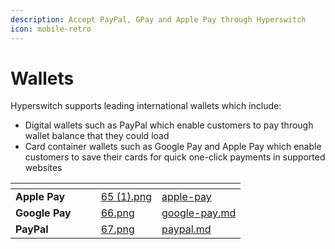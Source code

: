 ```yaml
---
description: Accept PayPal, GPay and Apple Pay through Hyperswitch
icon: mobile-retro
---
```


# Wallets

Hyperswitch supports leading international wallets which include:

* Digital wallets such as PayPal which enable customers to pay through wallet balance that they could load
* Card container wallets such as Google Pay and Apple Pay which enable customers to save their cards for quick one-click payments in supported websites

<table data-view="cards"><thead><tr><th></th><th></th><th></th><th data-hidden data-card-cover data-type="files"></th><th data-hidden data-card-target data-type="content-ref"></th></tr></thead><tbody><tr><td><strong>Apple Pay</strong></td><td></td><td></td><td><a href="../../../../../.gitbook/assets/65 (1).png">65 (1).png</a></td><td><a href="apple-pay/">apple-pay</a></td></tr><tr><td><strong>Google Pay</strong></td><td></td><td></td><td><a href="../../../../../.gitbook/assets/66.png">66.png</a></td><td><a href="google-pay.md">google-pay.md</a></td></tr><tr><td><strong>PayPal</strong></td><td></td><td></td><td><a href="../../../../../.gitbook/assets/67.png">67.png</a></td><td><a href="paypal.md">paypal.md</a></td></tr></tbody></table>
